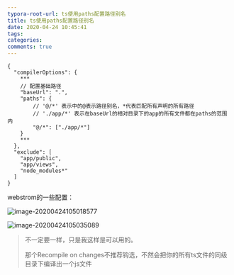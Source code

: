 ```yaml
---
typora-root-url: ts使用paths配置路径别名
title: ts使用paths配置路径别名
date: 2020-04-24 10:45:41
tags:
categories:
comments: true
---
```


```
{
  "compilerOptions": {
    ***
    // 配置基础路径
    "baseUrl": ".",
    "paths": {
    	// '@/*' 表示中的@表示路径别名，*代表匹配所有声明的所有路径
    	// './app/*' 表示在baseUrl的相对目录下的app的所有文件都在paths的范围内
        "@/*": ["./app/*"]
    }
    ***
  },
  "exclude": [
    "app/public",
    "app/views",
    "node_modules*"
  ]
}
```

<!--more-->

webstrom的一些配置：

![image-20200424105018577](/images/image-20200424105018577.png)

![image-20200424105035089](/images/image-20200424105035089.png)

> 不一定要一样，只是我这样是可以用的。
>
> 那个Recompile on changes不推荐钩选，不然会把你的所有ts文件的同级目录下编译出一个js文件